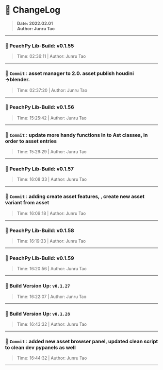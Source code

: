 # :hammer: ChangeLog
> __Date: 2022.02.01__<br>
> __Author: Junru Tao__<br>
---

### :electric_plug: PeachPy Lib-Build: v0.1.55
> Time: 02:36:11 | Author: Junru Tao
---


### :electric_plug: `Commit` : asset manager to 2.0. asset publish houdini &rarr;blender. 
> Time: 02:37:20 | Author: Junru Tao
---
### :electric_plug: PeachPy Lib-Build: v0.1.56
> Time: 15:25:42 | Author: Junru Tao
---


### :electric_plug: `Commit` : update more handy functions in to Ast classes, in order to  asset entries
> Time: 15:26:29 | Author: Junru Tao
---
### :electric_plug: PeachPy Lib-Build: v0.1.57
> Time: 16:08:33 | Author: Junru Tao
---


### :electric_plug: `Commit` : adding create asset features, , create new asset variant from asset
> Time: 16:09:18 | Author: Junru Tao
---
### :electric_plug: PeachPy Lib-Build: v0.1.58
> Time: 16:19:33 | Author: Junru Tao
---


### :electric_plug: PeachPy Lib-Build: v0.1.59
> Time: 16:20:56 | Author: Junru Tao
---


### :electric_plug: Build Version Up: `v0.1.27`
> Time: 16:22:07 | Author: Junru Tao
---


### :electric_plug: Build Version Up: `v0.1.28`
> Time: 16:43:32 | Author: Junru Tao
---


### :electric_plug: `Commit` : added new asset browser panel, updated clean script to clean dev pypanels as well
> Time: 16:44:32 | Author: Junru Tao
---
